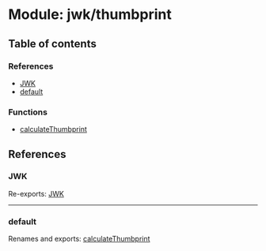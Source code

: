 # Module: jwk/thumbprint

## Table of contents

### References

- [JWK](jwk_thumbprint.md#jwk)
- [default](jwk_thumbprint.md#default)

### Functions

- [calculateThumbprint](../functions/jwk_thumbprint.calculateThumbprint.md)

## References

### JWK

Re-exports: [JWK](../interfaces/types.JWK.md)

___

### default

Renames and exports: [calculateThumbprint](../functions/jwk_thumbprint.calculateThumbprint.md)
